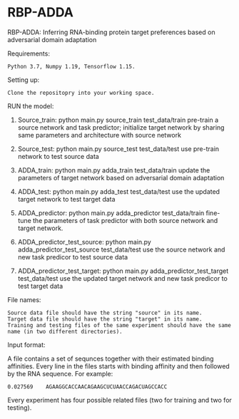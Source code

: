 # RBP-ADDA
RBP-ADDA: Inferring RNA-binding protein target preferences based on adversarial domain adaptation

	
Requirements:

	Python 3.7, Numpy 1.19, Tensorflow 1.15.

Setting up:

	Clone the repositopry into your working space.
	
RUN the model:
1. Source_train: python main.py source_train test_data/train
pre-train a source network and task predictor; initialize target network by sharing same parameters and architecture with source network

2. Source_test: python main.py source_test test_data/test
use pre-train network to test source data

3. ADDA_train: python main.py adda_train test_data/train
update the parameters of target network based on adversarial domain adaptation

4. ADDA_test: python main.py adda_test test_data/test
use the updated target network to test target data

5. ADDA_predictor: python main.py adda_predictor test_data/train
fine-tune the parameters of task predictor with both source network and target network.

6. ADDA_predictor_test_source: python main.py adda_predictor_test_source test_data/test
use the source network and new task predicor to test source data 

7. ADDA_predictor_test_target: python main.py adda_predictor_test_target test_data/test
use the updated target network and new task predicor to test target data 


File names:

	Source data file should have the string "source" in its name.
	Target data file should have the string "target" in its name.
	Training and testing files of the same experiment should have the same name (in two different directories).

Input format:

A file contains a set of sequnces together with their estimated binding affinities. Every line in the files starts with binding affinity and then followed by the RNA sequence. For example:

	0.027569	AGAAGGCACCAACAGAAGCUCUAACCAGACUAGCCACC


Every experiment has four possible related files (two for training and two for testing).
